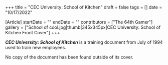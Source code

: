 +++
title = "CEC University: School of Kitchen"
draft = false
tags = []
date = "10/17/2022"

[Article]
startDate = ""
endDate = ""
contributors = ["The 64th Gamer"]
gallery = ["School of cool.jpg|thumb|345x345px|CEC University: School of Kitchen Front Cover"]
+++

<b><i>CEC University: School of Kitchen</b></i> is a training document from July of 1994 used to train new employees.

No copy of the document has been found outside of its cover.